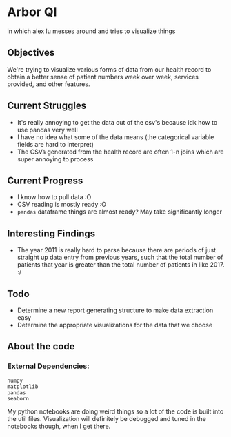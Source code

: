 # Arbor QI 

in which alex lu messes around and tries to visualize things 

## Objectives
We're trying to visualize various forms of data from our health record to obtain a better sense of patient numbers week over week, services provided, and other features.  

## Current Struggles
* It's really annoying to get the data out of the csv's because idk how to use pandas very well
* I have no idea what some of the data means (the categorical variable fields are hard to interpret)
* The CSVs generated from the health record are often 1-n joins which are super annoying to process


## Current Progress
* I know how to pull data :O 
* CSV reading is mostly ready :O 
* `pandas` dataframe things are almost ready? May take significantly longer

## Interesting Findings
* The year 2011 is really hard to parse because there are periods of just straight up data entry from previous years, such that the total number of patients that year is greater than the total number of patients in like 2017. :/ 


## Todo 
* Determine a new report generating structure to make data extraction easy
* Determine the appropriate visualizations for the data that we choose 



## About the code 

### External Dependencies:
```
numpy
matplotlib
pandas
seaborn
```

My python notebooks are doing weird things so a lot of the code is built into the util files. Visualization will definitely be debugged and tuned in the notebooks though, when I get there. 